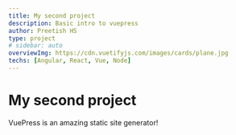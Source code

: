 ```yaml
---
title: My second project
description: Basic intro to vuepress
author: Preetish HS
type: project
# sidebar: auto
overviewImg: https://cdn.vuetifyjs.com/images/cards/plane.jpg
techs: [Angular, React, Vue, Node]
---
```


# My second project
VuePress is an amazing static site generator! 